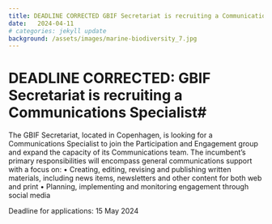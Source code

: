 ```yaml
---
title: DEADLINE CORRECTED GBIF Secretariat is recruiting a Communications Specialist
date:   2024-04-11
# categories: jekyll update
background: /assets/images/marine-biodiversity_7.jpg
---
```


# DEADLINE CORRECTED: GBIF Secretariat is recruiting a Communications Specialist#

The GBIF Secretariat, located in Copenhagen, is looking for a Communications Specialist to join the Participation and Engagement group and
expand the capacity of its Communications team.
The incumbent’s primary responsibilities will encompass general communications support with a focus on:
•	Creating, editing, revising and publishing written materials, including news items, newsletters and other content for both web and print
•	Planning, implementing and monitoring engagement through social media

Deadline for applications: 15 May 2024
